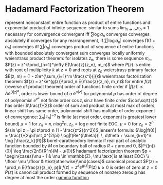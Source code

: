 # Hadamard Factorization Theorem
represent nonconstant entire function as product of entire functions and exponential
product of infinite sequence: similar to sums
	$\lim_{n\to\infty} a_n = 1$ necessary for convergence
	convergent iff $\sum \log a_n$ converges
	converges absolutely if converges for any rearrangement, if $\sum |\log a_n|$ converges
	$\prod (1 + a_n)$ converges iff $\sum |a_n|$ converges
product of sequence of entire functions with bounded absolutely convergent sum converges locally uniformly
weierstrass product theorem: for isolates $z_n$, there is some sequence $m_n$, $P(z) = z^k\prod_{n=1}^\infty E(\frac{z}{z_n}, m_n)$ where $P(z)$ is entire with root of multiplicity $k$ at $z = 0$ and roots at $z_n$
	weierstrass primary factor $E(z, m) = (1 - z)e^{\sum_{i=1}^m \frac{x^i}{i}}$
	weierstrass factorization theorem: $f(z) = z^ke^{g(z)}\prod_n E(\frac{z}{z_n}, m_n)$ for entire $f(z)$ (reverse of product theorem)
order of functions
	finite order if $|f(z)| \leq Ae^{B|z|^a}$, order is lower bound of $a$
		$e^{p(z)}$ for polynomial $p$ has order of degree of polynomial
		$e^{e^z}$ not finite order
		$\cos z, \sin z$ have finite order
		$\cos\sqrt{z}$ has order $\frac{1}{2}$
		order of sum and product is at most max of orders, linear shift has same order, polynomial shift has multiple of order
exponent of convergence: $\sum_n |z_n|^{-a}$ is finite (at most order, exponent is greatest lower bound)
	$\mu = 1$ for $z_n = n, n\log^2 n$, $z_n = \log n$ not finite EOC, $\mu = 0$ for $z_n = 2^n$
	$\sin \pi z = \pi z\prod_n (1 - \frac{z^2}{n^2})$
	jensen's formula: $\log|f(0)| = \frac{1}{2\pi}\int_0^{2\pi} \log|f(Re^{i\theta})| \, d\theta + \sum_{k=1}^n \log |\frac{z_k}{R}|$
	borel-caratheodory lemma: if real part of analytic function bounded by $M$ on boundary ball of radius $R + \epsilon$ around $0$, $|f^{(n)}(0)| \leq \frac{2n!}{R^n}(M - u(0))$
hadamard factorization theorem
	$p = \begin{cases}\mu - 1 & \mu \in \mathbb{Z}, \mu \text{ is at least EOC} \\ \lfloor \mu \rfloor & \text{otherwise}\end{cases}$
	canonical product $P(z) = \prod_n E(\frac{z}{z_n}, p)$
	$f(z) = z^ke^{g(z)}P(z)$
		$k \geq 0$ is order of zero at $z = 0$
		$P(z)$ is canonical product formed by sequence of nonzero zeros
		$g$ has degree at most the order
[gamma function](gamma-function.md)
